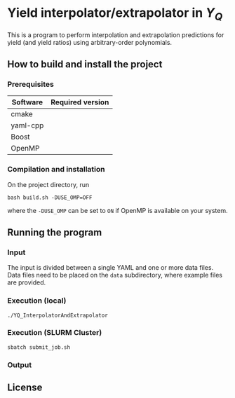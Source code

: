 # Yield interpolator/extrapolator in $Y_Q$

This is a program to perform interpolation and extrapolation predictions for yield (and yield ratios) using arbitrary-order polynomials. 

## How to build and install the project
### Prerequisites

| Software   | Required version |
|------------|-----------------|
| cmake      |                 |
| yaml-cpp   |                 |
| Boost      |                 |
| OpenMP     |                 |

### Compilation and installation
On the project directory, run
```shell
bash build.sh -DUSE_OMP=OFF
```
where the `-DUSE_OMP` can be set to `ON` if OpenMP is available on your system.

## Running the program

### Input

The input is divided between a single YAML and one or more data files. Data files need to be placed on the `data` subdirectory, where example files are provided.

### Execution (local)
```shell
./YQ_InterpolatorAndExtrapolator
```

### Execution (SLURM Cluster)
```shell
sbatch submit_job.sh
```

### Output

## License
